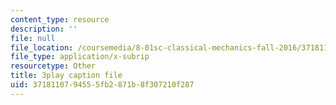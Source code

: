 ```yaml
---
content_type: resource
description: ''
file: null
file_location: /coursemedia/8-01sc-classical-mechanics-fall-2016/3718110794555fb2871b8f307210f287_gWLC3r6EHl0.vtt
file_type: application/x-subrip
resourcetype: Other
title: 3play caption file
uid: 37181107-9455-5fb2-871b-8f307210f287
---
```

